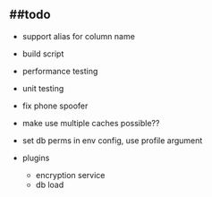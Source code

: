 ##todo
--------------------------
- support alias for column name
- build script
- performance testing
- unit testing
- fix phone spoofer
- make use multiple caches possible??
- set db perms in env config, use profile argument

- plugins
  - encryption service
  - db load
